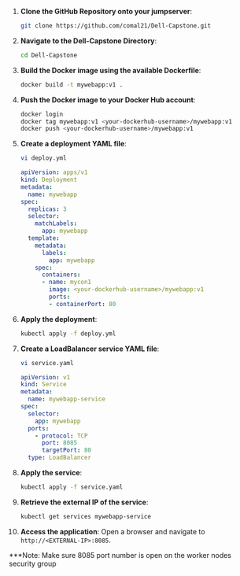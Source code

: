 1. **Clone the GitHub Repository onto your jumpserver**:
    ```sh
    git clone https://github.com/comal21/Dell-Capstone.git
    ```

2. **Navigate to the Dell-Capstone Directory**:
    ```sh
    cd Dell-Capstone
    ```

3. **Build the Docker image using the available Dockerfile**:
    ```sh
    docker build -t mywebapp:v1 .
    ```

4. **Push the Docker image to your Docker Hub account**:
    ```sh
    docker login
    docker tag mywebapp:v1 <your-dockerhub-username>/mywebapp:v1
    docker push <your-dockerhub-username>/mywebapp:v1
    ```

5. **Create a deployment YAML file**:
    ```sh
    vi deploy.yml
    ```

    ```yaml
    apiVersion: apps/v1
    kind: Deployment
    metadata:
      name: mywebapp
    spec:
      replicas: 3
      selector:
        matchLabels:
          app: mywebapp
      template:
        metadata:
          labels:
            app: mywebapp
        spec:
          containers:
          - name: mycon1
            image: <your-dockerhub-username>/mywebapp:v1
            ports:
            - containerPort: 80
    ```

6. **Apply the deployment**:
    ```sh
    kubectl apply -f deploy.yml
    ```

7. **Create a LoadBalancer service YAML file**:
    ```sh
    vi service.yaml
    ```

    ```yaml
    apiVersion: v1
    kind: Service
    metadata:
      name: mywebapp-service
    spec:
      selector:
        app: mywebapp
      ports:
        - protocol: TCP
          port: 8085
          targetPort: 80
      type: LoadBalancer
    ```

8. **Apply the service**:
    ```sh
    kubectl apply -f service.yaml
    ```

9. **Retrieve the external IP of the service**:
    ```sh
    kubectl get services mywebapp-service
    ```

10. **Access the application**:
    Open a browser and navigate to `http://<EXTERNAL-IP>:8085`.

***Note: Make sure 8085 port number is open on the worker nodes security group
